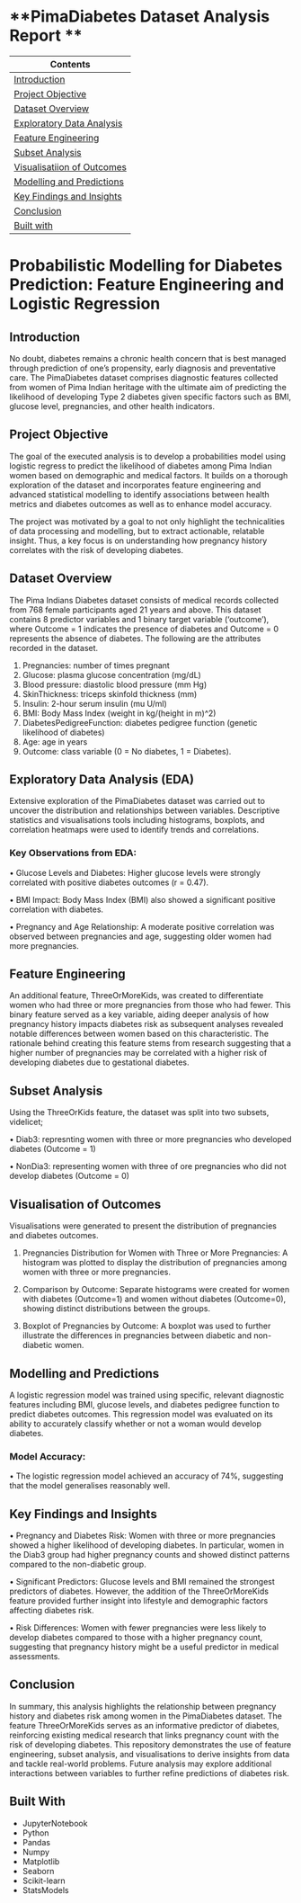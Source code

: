 # **PimaDiabetes Dataset Analysis Report **

| Contents 											 	   	|
| -------- 											 	   	|
| [Introduction](#Introduction)			   	|
| [Project Objective](#Project-Objective)			   	|
| [Dataset Overview](#Dataset-Overview) 		   		|
| [Exploratory Data Analysis](#Exploratory-Data-Analysis) 		   		|
| [Feature Engineering](#Feature-Engineering)							|
| [Subset Analysis](#Subset-Analysis)							|
| [Visualisatiion of Outcomes](#Visualisatiion-of-Outcomes)					   		|
| [Modelling and Predictions](#Modelling-and-Predictions)						   	|
| [Key Findings and Insights](#Key-Findings-and-Insights)					|
| [Conclusion](#Conclusion)									|
| [Built with](#Built-with)							   		|


# Probabilistic Modelling for Diabetes Prediction: Feature Engineering and Logistic Regression

## Introduction
No doubt, diabetes remains a chronic health concern that is best managed through prediction of one’s propensity, early diagnosis and preventative care. The PimaDiabetes dataset comprises diagnostic features collected from women of Pima Indian heritage with the ultimate aim of predicting the likelihood of developing Type 2 diabetes given  specific factors such as BMI, glucose level, pregnancies, and other health indicators.

## Project Objective 
The goal of the executed analysis is to develop a probabilities model using logistic regress to predict the likelihood of diabetes among Pima Indian women based on demographic and medical factors. It builds on a thorough exploration of the dataset and incorporates feature engineering and advanced statistical modelling to identify associations between health metrics and diabetes outcomes as well as to enhance model accuracy.

The project was motivated by a goal to not only highlight the technicalities of data processing and modelling, but to extract actionable, relatable insight. Thus, a key focus is on understanding how pregnancy history correlates with the risk of developing diabetes. 

## Dataset Overview 
The Pima Indians Diabetes dataset consists of medical records collected from 768 female participants aged 21 years and above. This dataset contains 8 predictor variables and 1 binary target variable (‘outcome’), where Outcome = 1 indicates the presence of diabetes and Outcome = 0 represents the absence of diabetes. 
The following are the attributes recorded in the dataset. 

1.	Pregnancies: number of times pregnant
2.	Glucose: plasma glucose concentration (mg/dL)
3.	Blood pressure: diastolic blood pressure (mm Hg)
4.	SkinThickness: triceps skinfold thickness (mm)
5.	Insulin: 2-hour serum insulin (mu U/ml)
6.	BMI: Body Mass Index (weight in kg/(height in m)^2)
7.	DiabetesPedigreeFunction: diabetes pedigree function (genetic likelihood of diabetes)
8.	Age: age in years
9.	Outcome: class variable (0 = No diabetes, 1 = Diabetes).

## Exploratory Data Analysis (EDA)
Extensive exploration of the PimaDiabetes dataset was carried out to uncover the distribution and relationships between variables. Descriptive statistics and visualisations tools including  histograms, boxplots, and correlation heatmaps were used to identify trends and correlations.

### Key Observations from EDA:
•	Glucose Levels and Diabetes: Higher glucose levels were strongly correlated with positive diabetes outcomes (r = 0.47).

•	BMI Impact: Body Mass Index (BMI) also showed a significant positive correlation with diabetes.

•	Pregnancy and Age Relationship: A moderate positive correlation was observed between pregnancies and age, suggesting older women had more pregnancies.

## Feature Engineering
An additional feature, ThreeOrMoreKids, was created to differentiate women who had three or more pregnancies from those who had fewer. This binary feature served as a key variable, aiding deeper analysis of how pregnancy history impacts diabetes risk as subsequent analyses revealed notable differences between women based on this characteristic. 
The rationale behind creating this feature stems from research suggesting that a higher number of pregnancies may be correlated with a higher risk of developing diabetes due to gestational diabetes.

## Subset Analysis
Using the ThreeOrKids feature, the dataset was split into two subsets, videlicet; 

• Diab3: represnting women with three or more pregnancies who developed diabetes (Outcome = 1)

• NonDia3: representing women with three of ore pregnancies who did not develop diabetes (Outcome = 0)

## Visualisation of Outcomes
Visualisations were generated to present the distribution of pregnancies and diabetes outcomes.

1. Pregnancies Distribution for Women with Three or More Pregnancies: A histogram was plotted to display the distribution of pregnancies among women with three or more pregnancies.

2. Comparison by Outcome: Separate histograms were created for women with diabetes (Outcome=1) and women without diabetes (Outcome=0), showing distinct distributions between the groups.

3. Boxplot of Pregnancies by Outcome: A boxplot was used to further illustrate the differences in pregnancies between diabetic and non-diabetic women.

## Modelling and Predictions
A logistic regression model was trained using specific, relevant diagnostic features including BMI, glucose levels, and diabetes pedigree function to predict diabetes outcomes. This regression model was evaluated on its ability to accurately classify whether or not a woman would develop diabetes. 

### Model Accuracy:
•	The logistic regression model achieved an accuracy of 74%, suggesting that the model generalises reasonably well.

## Key Findings and Insights
•	Pregnancy and Diabetes Risk: Women with three or more pregnancies showed a higher likelihood of developing diabetes. In particular, women in the Diab3 group had higher pregnancy counts and showed distinct patterns compared to the non-diabetic group.


•	Significant Predictors: Glucose levels and BMI remained the strongest predictors of diabetes. However, the addition of the ThreeOrMoreKids feature provided further insight into lifestyle and demographic factors affecting diabetes risk.


•	Risk Differences: Women with fewer pregnancies were less likely to develop diabetes compared to those with a higher pregnancy count, suggesting that pregnancy history might be a useful predictor in medical assessments.

## Conclusion
In summary, this analysis highlights the relationship between pregnancy history and diabetes risk among women in the PimaDiabetes dataset. The feature ThreeOrMoreKids serves as an informative predictor of diabetes, reinforcing existing medical research that links pregnancy count with the risk of developing diabetes.
This repository demonstrates the use of feature engineering, subset analysis, and visualisations to derive insights from data and tackle real-world problems. Future analysis may explore additional interactions between variables to further refine predictions of diabetes risk.

## Built With
- JupyterNotebook	
- Python	   	
- Pandas		
- Numpy			
- Matplotlib	
- Seaborn
- Scikit-learn
- StatsModels
